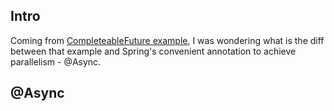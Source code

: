 ## Intro
Coming from [CompleteableFuture example](https://github.com/brian6484/CSKnowledge/blob/main/Language/Java/CompleteableFuture%20example%20.md),
I was wondering what is the diff between that example and Spring's convenient annotation to achieve parallelism - @Async.

## @Async
